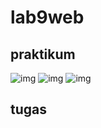 # lab9web

## praktikum
![img](https://github.com/luffy-arc/lab9web/blob/main/Screenshot%202023-12-05%20063201.png)
![img](https://github.com/luffy-arc/lab9web/blob/main/Screenshot%202023-12-05%20063216.png)
![img](https://github.com/luffy-arc/lab9web/blob/main/Screenshot%202023-12-05%20063241.png)

## tugas
